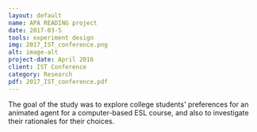 ```yaml
---
layout: default
name: APA READING project
date: 2017-03-5
tools: experiment design
img: 2017_IST_conference.png
alt: image-alt
project-date: April 2016
client: IST Conference
category: Research
pdf: 2017_IST_conference.pdf
---
```

The goal of the study was to explore college students' preferences for an animated agent for a computer-based ESL course, and also to investigate their rationales for their choices.

